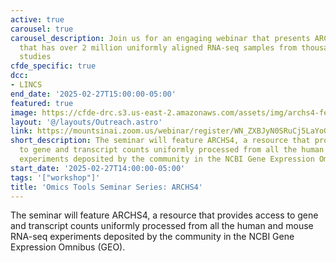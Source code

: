 ```yaml
---
active: true
carousel: true
carousel_description: Join us for an engaging webinar that presents ARCHS4, a resource
  that has over 2 million uniformly aligned RNA-seq samples from thousands of GEO
  studies
cfde_specific: true
dcc:
- LINCS
end_date: '2025-02-27T15:00:00-05:00'
featured: true
image: https://cfde-drc.s3.us-east-2.amazonaws.com/assets/img/archs4-feb-2025-4.png
layout: '@/layouts/Outreach.astro'
link: https://mountsinai.zoom.us/webinar/register/WN_ZXBJyN0SRuCj5LaYoGeXuw#/registration
short_description: The seminar will feature ARCHS4, a resource that provides access
  to gene and transcript counts uniformly processed from all the human and mouse RNA-seq
  experiments deposited by the community in the NCBI Gene Expression Omnibus (GEO).
start_date: '2025-02-27T14:00:00-05:00'
tags: '["workshop"]'
title: 'Omics Tools Seminar Series: ARCHS4'
---
```

The seminar will feature ARCHS4, a resource that provides access to gene and transcript counts uniformly processed from all the human and mouse RNA-seq experiments deposited by the community in the NCBI Gene Expression Omnibus (GEO).